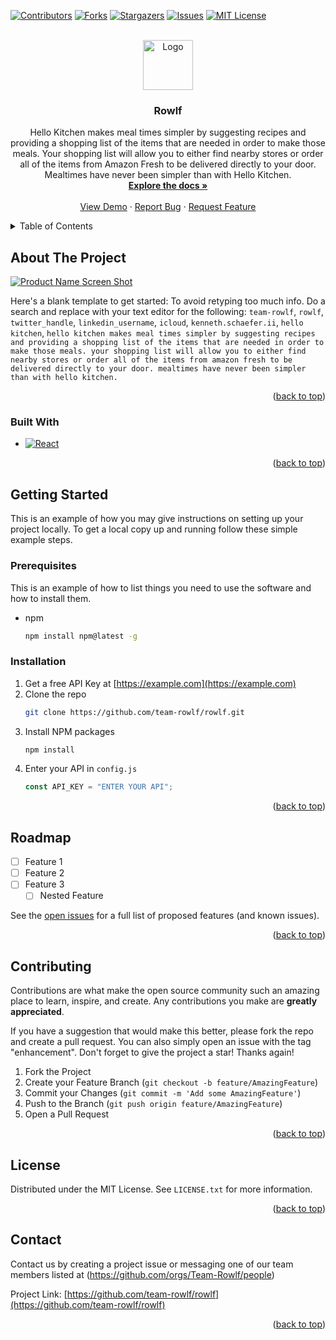 <!-- Improved compatibility of back to top link: See: https://github.com/othneildrew/Best-README-Template/pull/73 -->

<a name="readme-top"></a>

<!--
*** Thanks for checking out the Best-README-Template. If you have a suggestion
*** that would make this better, please fork the repo and create a pull request
*** or simply open an issue with the tag "enhancement".
*** Don't forget to give the project a star!
*** Thanks again! Now go create something AMAZING! :D
-->

<!-- PROJECT SHIELDS -->
<!--
*** I'm using markdown "reference style" links for readability.
*** Reference links are enclosed in brackets [ ] instead of parentheses ( ).
*** See the bottom of this document for the declaration of the reference variables
*** for contributors-url, forks-url, etc. This is an optional, concise syntax you may use.
*** https://www.markdownguide.org/basic-syntax/#reference-style-links
-->

[![Contributors][contributors-shield]][contributors-url]
[![Forks][forks-shield]][forks-url]
[![Stargazers][stars-shield]][stars-url]
[![Issues][issues-shield]][issues-url]
[![MIT License][license-shield]][license-url]

<!-- PROJECT LOGO -->
<br />
<div align="center">
  <a href="https://github.com/team-rowlf/rowlf">
    <img src="public/largelogo.png" alt="Logo" width="80" height="80">
  </a>

<h3 align="center">Rowlf</h3>

  <p align="center">
    Hello Kitchen makes meal times simpler by suggesting recipes and providing a shopping list of the items that are needed in order to make those meals. Your shopping list will allow you to either find nearby stores or order all of the items from Amazon Fresh to be delivered directly to your door. Mealtimes have never been simpler than with Hello Kitchen.
    <br />
    <a href="https://github.com/team-rowlf/rowlf"><strong>Explore the docs »</strong></a>
    <br />
    <br />
    <a href="https://github.com/team-rowlf/rowlf">View Demo</a>
    ·
    <a href="https://github.com/team-rowlf/rowlf/issues">Report Bug</a>
    ·
    <a href="https://github.com/team-rowlf/rowlf/issues">Request Feature</a>
  </p>
</div>

<!-- TABLE OF CONTENTS -->
<details>
  <summary>Table of Contents</summary>
  <ol>
    <li>
      <a href="#about-the-project">About The Project</a>
      <ul>
        <li><a href="#built-with">Built With</a></li>
      </ul>
    </li>
    <li>
      <a href="#getting-started">Getting Started</a>
      <ul>
        <li><a href="#prerequisites">Prerequisites</a></li>
        <li><a href="#installation">Installation</a></li>
      </ul>
    </li>
    <li><a href="#usage">Usage</a></li>
    <li><a href="#roadmap">Roadmap</a></li>
    <li><a href="#contributing">Contributing</a></li>
    <li><a href="#license">License</a></li>
    <li><a href="#contact">Contact</a></li>
    <li><a href="#acknowledgments">Acknowledgments</a></li>
  </ol>
</details>

<!-- ABOUT THE PROJECT -->

## About The Project

[![Product Name Screen Shot][product-screenshot]](https://rowlf.herokuapp.com)

Here's a blank template to get started: To avoid retyping too much info. Do a search and replace with your text editor for the following: `team-rowlf`, `rowlf`, `twitter_handle`, `linkedin_username`, `icloud`, `kenneth.schaefer.ii`, `hello kitchen`, `hello kitchen makes meal times simpler by suggesting recipes and providing a shopping list of the items that are needed in order to make those meals. your shopping list will allow you to either find nearby stores or order all of the items from amazon fresh to be delivered directly to your door. mealtimes have never been simpler than with hello kitchen.`

<p align="right">(<a href="#readme-top">back to top</a>)</p>

### Built With

- [![React][react.js]][react-url]

<p align="right">(<a href="#readme-top">back to top</a>)</p>

<!-- GETTING STARTED -->

## Getting Started

This is an example of how you may give instructions on setting up your project locally.
To get a local copy up and running follow these simple example steps.

### Prerequisites

This is an example of how to list things you need to use the software and how to install them.

- npm
  ```sh
  npm install npm@latest -g
  ```

### Installation

1. Get a free API Key at [https://example.com](https://example.com)
2. Clone the repo
   ```sh
   git clone https://github.com/team-rowlf/rowlf.git
   ```
3. Install NPM packages
   ```sh
   npm install
   ```
4. Enter your API in `config.js`
   ```js
   const API_KEY = "ENTER YOUR API";
   ```

<p align="right">(<a href="#readme-top">back to top</a>)</p>

<!-- ROADMAP -->

## Roadmap

- [ ] Feature 1
- [ ] Feature 2
- [ ] Feature 3
  - [ ] Nested Feature

See the [open issues](https://github.com/team-rowlf/rowlf/issues) for a full list of proposed features (and known issues).

<p align="right">(<a href="#readme-top">back to top</a>)</p>

<!-- CONTRIBUTING -->

## Contributing

Contributions are what make the open source community such an amazing place to learn, inspire, and create. Any contributions you make are **greatly appreciated**.

If you have a suggestion that would make this better, please fork the repo and create a pull request. You can also simply open an issue with the tag "enhancement".
Don't forget to give the project a star! Thanks again!

1. Fork the Project
2. Create your Feature Branch (`git checkout -b feature/AmazingFeature`)
3. Commit your Changes (`git commit -m 'Add some AmazingFeature'`)
4. Push to the Branch (`git push origin feature/AmazingFeature`)
5. Open a Pull Request

<p align="right">(<a href="#readme-top">back to top</a>)</p>

<!-- LICENSE -->

## License

Distributed under the MIT License. See `LICENSE.txt` for more information.

<p align="right">(<a href="#readme-top">back to top</a>)</p>

<!-- CONTACT -->

## Contact

Contact us by creating a project issue or messaging one of our team members listed at (https://github.com/orgs/Team-Rowlf/people)

Project Link: [https://github.com/team-rowlf/rowlf](https://github.com/team-rowlf/rowlf)

<p align="right">(<a href="#readme-top">back to top</a>)</p>

<!-- MARKDOWN LINKS & IMAGES -->
<!-- https://www.markdownguide.org/basic-syntax/#reference-style-links -->

[contributors-shield]: https://img.shields.io/github/contributors/team-rowlf/rowlf.svg?style=for-the-badge
[contributors-url]: https://github.com/team-rowlf/rowlf/graphs/contributors
[forks-shield]: https://img.shields.io/github/forks/team-rowlf/rowlf.svg?style=for-the-badge
[forks-url]: https://github.com/team-rowlf/rowlf/network/members
[stars-shield]: https://img.shields.io/github/stars/team-rowlf/rowlf.svg?style=for-the-badge
[stars-url]: https://github.com/team-rowlf/rowlf/stargazers
[issues-shield]: https://img.shields.io/github/issues/team-rowlf/rowlf.svg?style=for-the-badge
[issues-url]: https://github.com/team-rowlf/rowlf/issues
[license-shield]: https://img.shields.io/github/license/team-rowlf/rowlf.svg?style=for-the-badge
[license-url]: https://github.com/team-rowlf/rowlf/blob/master/LICENSE.txt
[product-screenshot]: images/screenshot.png
[next.js]: https://img.shields.io/badge/next.js-000000?style=for-the-badge&logo=nextdotjs&logoColor=white
[next-url]: https://nextjs.org/
[react.js]: https://img.shields.io/badge/React-20232A?style=for-the-badge&logo=react&logoColor=61DAFB
[react-url]: https://reactjs.org/
[vue.js]: https://img.shields.io/badge/Vue.js-35495E?style=for-the-badge&logo=vuedotjs&logoColor=4FC08D
[vue-url]: https://vuejs.org/
[angular.io]: https://img.shields.io/badge/Angular-DD0031?style=for-the-badge&logo=angular&logoColor=white
[angular-url]: https://angular.io/
[svelte.dev]: https://img.shields.io/badge/Svelte-4A4A55?style=for-the-badge&logo=svelte&logoColor=FF3E00
[svelte-url]: https://svelte.dev/
[laravel.com]: https://img.shields.io/badge/Laravel-FF2D20?style=for-the-badge&logo=laravel&logoColor=white
[laravel-url]: https://laravel.com
[bootstrap.com]: https://img.shields.io/badge/Bootstrap-563D7C?style=for-the-badge&logo=bootstrap&logoColor=white
[bootstrap-url]: https://getbootstrap.com
[jquery.com]: https://img.shields.io/badge/jQuery-0769AD?style=for-the-badge&logo=jquery&logoColor=white
[jquery-url]: https://jquery.com
